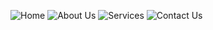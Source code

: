 ![Home](https://user-images.githubusercontent.com/119101725/214118014-0241e588-0e5a-4f2f-9013-116c5872c262.png)
![About Us](https://user-images.githubusercontent.com/119101725/214118034-e483cda5-4881-4335-bc62-b9fb43407ab1.png)
![Services](https://user-images.githubusercontent.com/119101725/214118046-3496d661-06f6-47f2-a3ff-05819c8db3e2.png)
![Contact Us](https://user-images.githubusercontent.com/119101725/214118072-e31d6ad3-229f-4d16-b99b-118a35812761.png)
